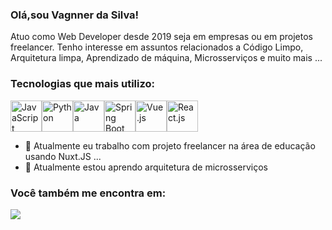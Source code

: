 
### Olá,sou Vagnner da Silva!

Atuo como Web Developer desde 2019 seja em empresas ou em projetos freelancer. Tenho interesse em assuntos relacionados a Código Limpo, Arquitetura limpa, Aprendizado de máquina, Microsserviços e muito mais ...


### Tecnologias que mais utilizo:
<div style="display: inline-flex;">
  <img width="50" height="50" src="https://cdn.jsdelivr.net/gh/devicons/devicon/icons/javascript/javascript-original.svg" alt="JavaScript" />
  <img width="50" height="50" src="https://cdn.jsdelivr.net/gh/devicons/devicon/icons/python/python-original.svg" alt="Python" />
  <img width="50" height="50" src="https://cdn.jsdelivr.net/gh/devicons/devicon/icons/java/java-original.svg" alt="Java" />
  <img width="50" height="50" src="https://cdn.jsdelivr.net/gh/devicons/devicon/icons/spring/spring-original.svg" alt="Spring Boot" />
  <img width="50" height="50" src="https://cdn.jsdelivr.net/gh/devicons/devicon/icons/vuejs/vuejs-original.svg" alt="Vue.js" />
  <img width="50" height="50" src="https://cdn.jsdelivr.net/gh/devicons/devicon/icons/react/react-original.svg" alt="React.js" />
</div>

- 🔭 Atualmente eu trabalho com projeto freelancer na área de educação usando Nuxt.JS ...
- 🌱 Atualmente estou aprendo arquitetura de microsserviços 

### Você também me encontra em:
<a href="https://www.linkedin.com/in/vagner-santos-da-silva-65022b123">
  <img src="https://img.shields.io/badge/linkedin-%230077B5.svg?style=for-the-badge&logo=linkedin&logoColor=white"/>
</a>
<!-- * [LinkedIn](https://www.linkedin.com/in/vagner-santos-da-silva-65022b123) -->

<!--
**vagnersantosdasilva/vagnersantosdasilva** is a ✨ _special_ ✨ repository because its `README.md` (this file) appears on your GitHub profile.

Here are some ideas to get you started:

- 🔭 I’m currently working on ...
- 🌱 I’m currently learning ...
- 👯 I’m looking to collaborate on ...
- 🤔 I’m looking for help with ...
- 💬 Ask me about ...
- 📫 How to reach me: ...
- 😄 Pronouns: ...
- ⚡ Fun fact: ...
-->
